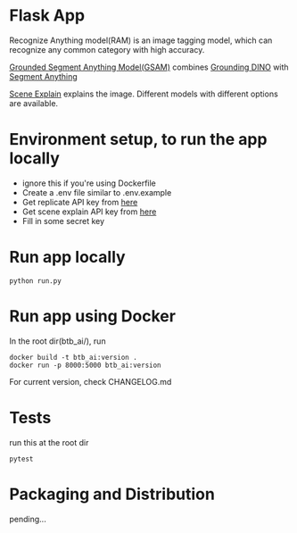 # Flask App
Recognize Anything model(RAM) is an image tagging model, which can recognize any common category with high accuracy.

[Grounded Segment Anything Model(GSAM)](https://github.com/chenxwh/Grounded-Segment-Anything) combines [Grounding DINO](https://github.com/IDEA-Research/GroundingDINO) with [Segment Anything](https://github.com/facebookresearch/segment-anything)

[Scene Explain](https://scenex.jina.ai/) explains the image. Different models with different options are available.

# Environment setup, to run the app locally
- ignore this if you're using Dockerfile
- Create a .env file similar to .env.example
- Get replicate API key from [here](https://replicate.com/)
- Get scene explain API key from [here](https://scenex.jina.ai/)
- Fill in some secret key

# Run app locally
```
python run.py
```

# Run app using Docker

In the root dir(btb_ai/),  run
```
docker build -t btb_ai:version .
docker run -p 8000:5000 btb_ai:version

```
For current version, check CHANGELOG.md

# Tests

run this at the root dir
```
pytest
```

# Packaging and Distribution

pending...
